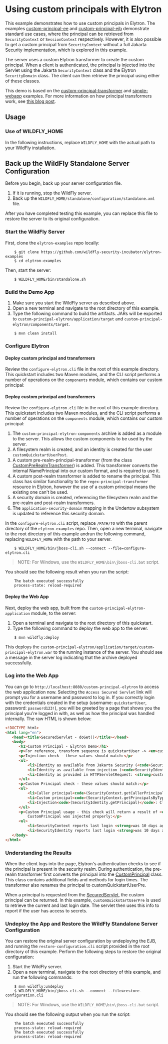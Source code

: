 # Using custom principals with Elytron

This example demonstrates how to use custom principals in Elytron. The
examples [custom-principal-ee](../custom-principal-ee)
and [custom-principal-ejb](../custom-principal-ejb) demonstrate standard use cases, where the
principal can be retrieved from `SecurityContext` or `SessionContext` respectively. However, it is
also possible to get a custom principal from `SecurityContext` without a full Jakarta Security
implementation, which is explored in this example.

The server uses a custom Elytron transformer to create the custom principal. When a client is
authenticated, the principal is injected into the Servlet using the Jakarta `SecurityContext` class
and the Elytron `SecurityDomain` class. The client can then retrieve the principal using either of
these classes.

This demo is based on the [custom-principal-transformer](../custom-principal-transformer)
and [simple-webapp](../simple-webapp) examples. For more information on how principal transformers
work, see [this blog post](http://darranl.blogspot.com/2017/07/wildfly-elytron-principal-transformers.html).

## Usage

### Use of WILDFLY_HOME

In the following instructions, replace `WILDFLY_HOME` with the actual path to your WildFly
installation.

## Back up the WildFly Standalone Server Configuration

Before you begin, back up your server configuration file.

1. If it is running, stop the WildFly server.
2. Back up the `WILDFLY_HOME/standalone/configuration/standalone.xml` file.

After you have completed testing this example, you can replace this file to restore the server to
its original configuration.

### Start the WildFly Server

First, clone the `elytron-examples` repo locally:

```shell
    $ git clone https://github.com/wildfly-security-incubator/elytron-examples
    $ cd elytron-examples
```

Then, start the server:

```shell
    $ WILDFLY_HOME/bin/standalone.sh
```

### Build the Demo App

1. Make sure you start the WildFly server as described above.
2. Open a new terminal and navigate to the root directory of this example.
3. Type the following command to build the artifacts. JARs will be exported
   to `custom-principal-elytron/application/target`
   and `custom-principal-elytron/components/target`.

```shell
    $ mvn clean install
```

### Configure Elytron

#### Deploy custom principal and transformers

Review the `configure-elytron.cli` file in the root of this example directory. This quickstart
includes two Maven modules, and the CLI script performs a number of operations on the `components`
module, which contains our custom principal:

#### Deploy custom principal and transformers

Review the `configure-elytron.cli` file in the root of this example directory. This quickstart
includes two Maven modules, and the CLI script performs a number of operations on the `components`
module, which contains our custom principal:

1. The `custom-principal-elytron-components` archive is added as a module to the server. This allows
   the custom components to be used by the server.
2. A filesystem realm is created, and an identity is created for the
   user `customQuickstartUserPost`.
3. A custom pre-realm-principal-transformer (from the
   class [CustomPreRealmTransformer](./components/src/main/java/org/wildfly/security/examples/CustomPreRealmTransformer.java))
   is added. This transformer converts the internal NamePrincipal into our custom format, and is
   required to use it.
4. A custom post-realm transformer is added to rename the principal. This class has similar functionality to the `regex-principal-transformer` resource in Elytron, however the use of a
   custom principal means the existing one can't be used.
5. A security domain is created, referencing the filesystem realm and the pre-realm and post-realm
   transformers.
6. The `application-security-domain` mapping in the Undertow subsystem is updated to reference this
   security domain.

In the `configure-elytron.cli` script, replace `/PATH/TO` with the parent directory of
the `elytron-examples` repo. Then, open a new terminal, navigate to the root directory of this
example andrun the following command, replacing `WILDFLY_HOME` with the path to your server.

```shell
    $ WILDFLY_HOME/bin/jboss-cli.sh --connect --file=configure-elytron.cli
```

> NOTE: For Windows, use the `WILDFLY_HOME\bin\jboss-cli.bat` script.

You should see the following result when you run the script:

```shell
    The batch executed successfully
    process-state: reload-required
```

#### Deploy the Web App

Next, deploy the web app, built from the `custom-principal-elytron-application` module, to the
server:

1. Open a terminal and navigate to the root directory of this quickstart.
2. Type the following command to deploy the web app to the server.

```shell
    $ mvn wildfly:deploy
```

This deploys the `custom-principal-elytron/application/target/custom-principal-elytron.war` to the
running instance of the server. You should see a message in the server log indicating that the
archive deployed successfully.

### Log into the Web App

You can go to `http://localhost:8080/custom-principal-elytron` to access the web application now.
Selecting the `Access Secured Servlet` link will prompt you for a username and password to log in.
If you correctly login with the credentials created in the setup (username: `quickstartUser`,
password: `password123!`), you will be greeted by a page that shows you the principal you're logged
in with, as well as how the principal was handled internally. The raw HTML is shown below:

```html
<!DOCTYPE html>
<html lang="en">
   <head><title>SecuredServlet - doGet()</title></head>
   <body>
      <h1>Custom Principal - Elytron Demo</h1>
      <p>For reference, transform sequence is quickstartUser -> <em>customQuickstartUserPre</em> -> customQuickstartUserPost.</p>
      <p>Injection check - these values should match:</p>
      <ul>
          <li>Identity as available from Jakarta Security (<code>SecurityContext</code>): <strong>customQuickstartUserPre</strong></li>
          <li>Identity as available from injection (<code>SecurityIdentity</code>): <strong>customQuickstartUserPre</strong></li>
          <li>Identity as provided in HTTPServletRequest: <strong>customQuickstartUserPre</strong></li>
      </ul>
      <p>Custom Principal check - these values should match:</p>
      <ul>
          <li>Caller principal<code>(SecurityContext.getCallerPrincipal)</code>: Class -> <strong>org.wildfly.security.examples.CustomPrincipal</strong>, Name -> <strong>customQuickstartUserPre</strong></li>
          <li>Custom principal<code>(SecurityContext.getPrincipalsByType)</code>: Class -> <strong>org.wildfly.security.examples.CustomPrincipal</strong>, Name -> <strong>customQuickstartUserPre</strong></li>
          <li>Injection<code>(SecurityIdentity.getPrincipal)</code>: Class -> <strong>org.wildfly.security.examples.CustomPrincipal</strong>, Name -> <strong>customQuickstartUserPre</strong></li>
      </ul>
      <p>Custom Principal usage - this check will return a result of <em>enabled</em> if the
          CustomPrincipal was injected properly:</p>
      <ul>
          <li>SecurityContext reports last login <strong>was 10 days ago</strong>. Secrets access is <strong>enabled</strong>.</li>
          <li>SecurityIdentity reports last login <strong>was 10 days ago</strong>. Secrets access is<strong>enabled</strong>.</li>
   </body>
</html>
```

### Understanding the Results

When the client logs into the page, Elytron's authentication checks to see if the principal is
present in the security realm. During authentication, the pre-realm transformer first converts the
principal into
the [CustomPrincipal](./components/src/main/java/org/wildfly/security/examples/CustomPrincipal.java)
class. This class contains additional fields and methods for login times. The transformer also
renames the principal to customQuickstartUserPre.

When a principal is requested from
the [SecuredServlet](./application/src/main/java/org/wildfly/security/examples/SecuredServlet.java),
the custom principal can be returned. In this example, `customQuickstartUserPre` is used to retrieve
the current and last login date. The servlet then uses this info to report if the user has access to
secrets.

### Undeploy the App and Restore the WildFly Standalone Server Configuration

You can restore the original server configuration by undeploying the EJB, and running
the `restore-configuration.cli` script provided in the root directory of this example. Perform the
following steps to restore the original configuration:

1. Start the WildFly server.
2. Open a new terminal, navigate to the root directory of this example, and run the following
   commands:

```shell
    $ mvn wildfly:undeploy
    $ WILDFLY_HOME/bin/jboss-cli.sh --connect --file=restore-configuration.cli
```

> NOTE: For Windows, use the ```WILDFLY_HOME\bin\jboss-cli.bat``` script.

You should see the following output when you run the script:

```shell
    The batch executed successfully
    process-state: reload-required
    The batch executed successfully
    process-state: reload-required
```
